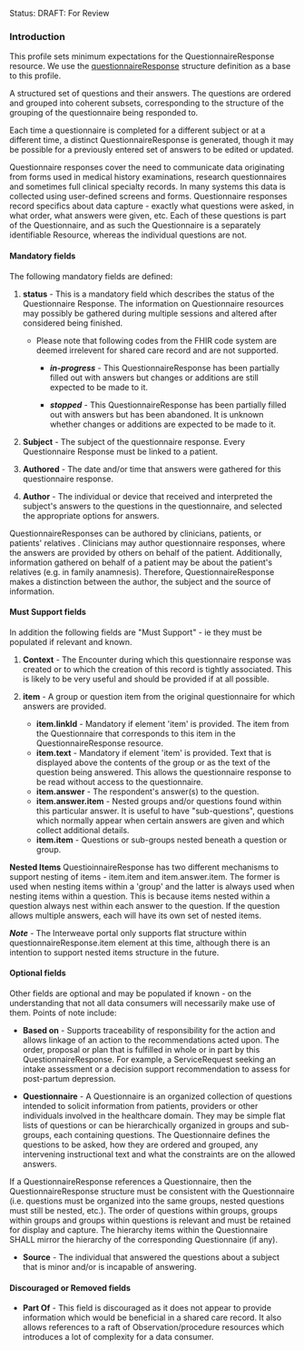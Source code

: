 Status: DRAFT: For Review

### **Introduction**
This profile sets minimum expectations for the QuestionnaireResponse resource. We use the [questionnaireResponse](https://hl7.org/fhir/R4/questionnaireresponse.html) structure definition as a base to this profile.

A structured set of questions and their answers. The questions are ordered and grouped into coherent subsets, corresponding to the structure of the grouping of the questionnaire being responded to.

Each time a questionnaire is completed for a different subject or at a different time, a distinct QuestionnaireResponse is generated, though it may be possible for a previously entered set of answers to be edited or updated.

Questionnaire responses cover the need to communicate data originating from forms used in medical history examinations, research questionnaires and sometimes full clinical specialty records. In many systems this data is collected using user-defined screens and forms. Questionnaire responses record specifics about data capture - exactly what questions were asked, in what order, what answers were given, etc. Each of these questions is part of the Questionnaire, and as such the Questionnaire is a separately identifiable Resource, whereas the individual questions are not.

#### **Mandatory fields**
The following mandatory fields are defined:

1. **status** - This is a mandatory field which describes the status of the Questionnaire Response. The information on Questionnaire resources may possibly be gathered during multiple sessions and altered after considered being finished.

      - Please note that following codes from the FHIR code system are deemed irrelevent for shared care record and are not supported.
        
           * ***in-progress*** - This QuestionnaireResponse has been partially filled out with answers but changes or additions are still expected to be made to it.
      
           * ***stopped*** - This QuestionnaireResponse has been partially filled out with answers but has been abandoned. It is unknown whether changes or additions are expected to be made to it.

2. **Subject** - The subject of the questionnaire response. Every Questionnaire Response must be linked to a patient.

3. **Authored** - The date and/or time that answers were gathered for this questionnaire response.

4. **Author** - The individual or device that received and interpreted the subject's answers to the questions in the questionnaire, and selected the appropriate options for answers.

QuestionnaireResponses can be authored by clinicians, patients, or patients' relatives . Clinicians may author questionnaire responses, where the answers are provided by others on behalf of the patient. Additionally, information gathered on behalf of a patient may be about the patient's relatives (e.g. in family anamnesis). Therefore, QuestionnaireResponse makes a distinction between the author, the subject and the source of information.

#### **Must Support fields**
In addition the following fields are "Must Support" - ie they must be populated if relevant and known. 

1. **Context** - The Encounter during which this questionnaire response was created or to which the creation of this record is tightly associated. This is likely to be very useful and should be provided if at all possible.

2. **item** - A group or question item from the original questionnaire for which answers are provided.

      - **item.linkId** - Mandatory if element 'item' is provided. The item from the Questionnaire that corresponds to this item in the QuestionnaireResponse resource.
      - **item.text** - Mandatory if element 'item' is provided. Text that is displayed above the contents of the group or as the text of the question being answered. This allows the questionnaire response to be read without access to the questionnaire.
      - **item.answer** - The respondent's answer(s) to the question. 
      - **item.answer.item** - Nested groups and/or questions found within this particular answer. It is useful to have "sub-questions", questions which normally appear when certain answers are given and which collect additional details.
      - **item.item** - Questions or sub-groups nested beneath a question or group.

**Nested Items**
QuestioinnaireResponse has two different mechanisms to support nesting of items - item.item and item.answer.item. The former is used when nesting items within a 'group' and the latter is always used when nesting items within a question. This is because items nested within a question always nest within each answer to the question. If the question allows multiple answers, each will have its own set of nested items.

***Note*** - The Interweave portal only supports flat structure within questionnaireResponse.item element at this time, although there is an intention to support nested items structure in the future. 

#### **Optional fields**
Other fields are optional and may be populated if known - on the understanding that not all data consumers will necessarily make use of them. Points of note include:

- **Based on** - Supports traceability of responsibility for the action and allows linkage of an action to the recommendations acted upon. The order, proposal or plan that is fulfilled in whole or in part by this QuestionnaireResponse. For example, a ServiceRequest seeking an intake assessment or a decision support recommendation to assess for post-partum depression.

- **Questionnaire** - A Questionnaire is an organized collection of questions intended to solicit information from patients, providers or other individuals involved in the healthcare domain. They may be simple flat lists of questions or can be hierarchically organized in groups and sub-groups, each containing questions. The Questionnaire defines the questions to be asked, how they are ordered and grouped, any intervening instructional text and what the constraints are on the allowed answers.

 If a QuestionnaireResponse references a Questionnaire, then the QuestionnaireResponse structure must be consistent with the Questionnaire (i.e. questions must be organized into the same groups, nested questions must still be nested, etc.). The order of questions within groups, groups within groups and groups within questions is relevant and must be retained for display and capture. The hierarchy items within the Questionnaire SHALL mirror the hierarchy of the corresponding Questionnaire (if any).

 - **Source** - The individual that answered the questions about a subject that is minor and/or is incapable of answering.

#### **Discouraged or Removed fields**

 - **Part Of** - This field is discouraged as it does not appear to provide information which would be beneficial in a shared care record. It also allows references to a raft of Observation/procedure resources which introduces a lot of complexity for a data consumer.